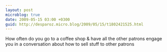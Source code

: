 ```yaml
---
layout: post
microblog: true
date: 2009-05-15 03:00 +0300
guid: http://desparoz.micro.blog/2009/05/15/t1802421525.html
---
```

How often do you go to a coffee shop &amp; have all the other patrons engage you in a conversation about how to sell stuff to other patrons
